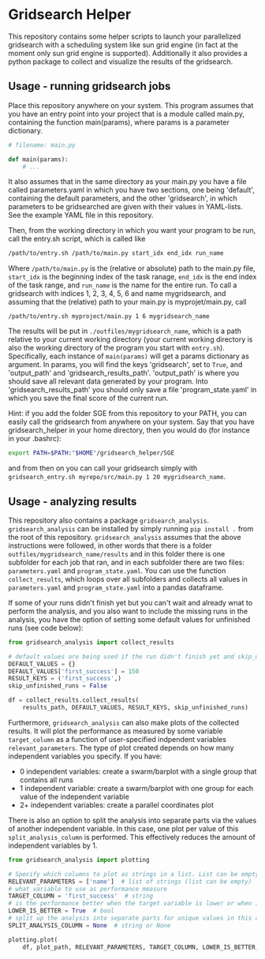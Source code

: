 # Gridsearch Helper
This repository contains some helper scripts to launch your parallelized gridsearch with a scheduling system like sun grid engine (in fact at the moment only sun grid engine is supported).
Additionally it also provides a python package to collect and visualize the results of the gridsearch.

## Usage - running gridsearch jobs
Place this repository anywhere on your system. This program assumes that you have an entry point into your project that is a module called main.py, containing the function main(params), where params is a parameter dictionary.

```python
# filename: main.py

def main(params):
	# ...
```

It also assumes that in the same directory as your main.py you have a file called parameters.yaml in which you have two sections, one being 'default', containing the default parameters, and the other 'gridsearch', in which parameters to be gridsearched are given with their values in YAML-lists. See the example YAML file in this repository.

Then, from the working directory in which you want your program to be run, call the entry.sh script, which is called like

```bash
/path/to/entry.sh /path/to/main.py start_idx end_idx run_name
```

Where ``/path/to/main.py`` is the (relative or absolute) path to the main.py file, ``start_idx`` is the beginning index of the task ranage, ``end_idx`` is the end index of the task range, and ``run_name`` is the name for the entire run. To call a gridsearch with indices 1, 2, 3, 4, 5, 6 and name mygridsearch, and assuming that the (relative) path to your main.py is myprojet/main.py, call

```
/path/to/entry.sh myproject/main.py 1 6 mygridsearch_name
```

The results will be put in ``./outfiles/mygridsearch_name``, which is a path relative to your current working directory (your current working directory is also the working directory of the program you start with ```entry.sh```). Specifically, each instance of ```main(params)``` will get a params dictionary as argument. In params, you will find the keys 'gridsearch', set to ```True```, and 'output_path' and 'gridsearch_results_path'. 'output_path' is where you should save all relevant data generated by your program. Into 'gridsearch_results_path' you should only save a file 'program_state.yaml' in which you save the final score of the current run.

Hint: if you add the folder SGE from this repository to your PATH, you can easily call the gridsearch from anywhere on your system. Say that you have gridsearch_helper in your home directory, then you would do (for instance in your .bashrc):

```bash
export PATH=$PATH:"$HOME"/gridsearch_helper/SGE
```

and from then on you can call your gridsearch simply with ``gridsearch_entry.sh myrepo/src/main.py 1 20 mygridsearch_name``.

## Usage - analyzing results
This repository also contains a package ``gridsearch_analysis``. ``gridsearch_analysis`` can be installed by simply running ``pip install .`` from the root of this repository.
``gridsearch_analysis`` assumes that the above instructions were followed, in other words that there is a folder ``outfiles/mygridsearch_name/results`` and in this folder there is one subfolder for each job that ran, and in each subfolder there are two files: ``parameters.yaml`` and ``program_state.yaml``. You can use the function ``collect_results``, which loops over all subfolders and collects all values in ``parameters.yaml`` and ``program_state.yaml`` into a pandas dataframe.

If some of your runs didn't finish yet but you can't wait and already wnat to perform the analysis, and you also want to include the missing runs in the analysis, you have the option of setting some default values for unfinished runs (see code below):

```python
from gridsearch_analysis import collect_results

# default values are being used if the run didn't finish yet and skip_unfinished_runs is False
DEFAULT_VALUES = {}
DEFAULT_VALUES['first_success'] = 150
RESULT_KEYS = ('first_success',)
skip_unfinished_runs = False

df = collect_results.collect_results(
	results_path, DEFAULT_VALUES, RESULT_KEYS, skip_unfinished_runs)
```


Furthermore, ``gridsearch_analysis`` can also make plots of the collected results. It will plot the performance as measured by some variable ``target_column`` as a function of user-specified indpendent variables ``relevant_parameters``. The type of plot created depends on how many independent variables you specify. If you have:
- 0  independent variables: create a swarm/barplot with a single group that contains all runs
- 1  independent variable: create a swarm/barplot with one group for each value of the independent variable
- 2+ independent variables: create a parallel coordinates plot

There is also an option to split the analysis into separate parts via the values of another independent variable. In this case, one plot per value of this ``split_analysis_column`` is performed. This effectively reduces the amount of independent variables by 1.

```python
from gridsearch_analysis import plotting

# Specify which columns to plot as strings in a list. List can be empty.
RELEVANT_PARAMETERS = ['name']  # list of strings (list can be empty)
# what variable to use as performance measure
TARGET_COLUMN = 'first_success'  # string
# is the performance better when the target variable is lower or when it is higher?
LOWER_IS_BETTER = True  # bool
# split up the analysis into separate parts for unique values in this column
SPLIT_ANALYSIS_COLUMN = None  # string or None

plotting.plot(
	df, plot_path, RELEVANT_PARAMETERS, TARGET_COLUMN, LOWER_IS_BETTER, SPLIT_ANALYSIS_COLUMN, VAR_ORDER)
```
